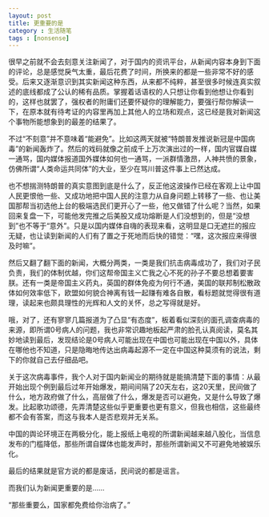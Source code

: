 ```yaml
---
layout: post
title: 更重要的是
category : 生活随笔
tags : [nonsense]
---
```


很早之前就不会去刻意关注新闻了，对于国内的资讯平台，从新闻内容本身到下面的评论，总是感觉戾气太重，最后花费了时间，所换来的都是一些非常不好的感受。后来又逐渐意识到其实新闻这种东西，从来都不纯粹，甚至很多时候连真实叙述的底线都成了公认的稀有品质。掌握着话语权的人只想让你看到他想让你看到的，这样也就罢了，强权者的附庸们还要怀疑你的理解能力，要强行帮你解读一下，在原本就有待考证的内容里再加上其他人的立场和观点，这已经是我对新闻这个事物所能想象到的最差的结果了。

不过“不刻意”并不意味着“能避免”。比如这两天就被“特朗普发推说新冠是中国病毒”的新闻轰炸了。然后的戏码就像之前成千上万次演出过的一样，国内官媒自媒一通骂，国内媒体报道国外媒体如何也一通骂，一派群情激昂，人神共愤的景象，仿佛所谓“人类命运共同体”的大业，至少在骂川普这件事上已然达成。

也不想揣测特朗普的真实意图到底是什么了，反正他这波操作已经在客观上让中国人民更恨他一些、又成功地把中国人民的注意力从自身问题上转移了一些、也让美国那帮当初选他上台的极端选民们更开心了一些，他又做错了什么呢？当然，如果回来复盘一下，可能他发完推之后美股又成功熔断是人们没想到的，但是“没想到”也不等于“意外”。只是以国内媒体自嗨的表现来看，这明显是口无遮拦的报应无疑，也让读到新闻的人们有了置之于死地而后快的错觉：“嘿，这次报应来得很及时嘛”。

然后又翻了翻下面的新闻，大概分两类，一类是我们抗击病毒成功了，我们对子民负责，我们的体制优越，你们这帮帝国主义亡我之心不死的孙子不要总想着要害朕。还有一类是帝国主义药丸，英国的群体免疫为何行不通，美国的联邦制松散政体如何效率低下，欧盟如何貌合神离有钱一起赚有难各自散，看标题就觉得很有道理，读起来也颇具理性的光辉和人文的关怀，总之写得就是好。

哦，对了，还有寥寥几篇报道为了凸显“有态度”，板着看似深刻的面孔调查病毒的来源，即所谓0号病人的问题，我也非常识趣地板起严肃的脸孔认真阅读，莫名其妙地读到最后，发现结论是0号病人可能出现在中国也可能出现在中国以外，具体在哪他也不知道，只是隐晦地传达出病毒起源不一定在中国这种莫须有的说法，剩下的你就自己去仔细品吧。

关于这次病毒事件，我个人对于国内新闻业的期待就是能搞清楚下面的事情：从最开始出现个例到最后过年开始爆发，期间间隔了20天左右，这20天里，民间做了什么，地方政府做了什么，高层做了什么，爆发是否可以避免，又是什么导致了爆发。比起歌功颂德，先弄清楚这些似乎更重要也更有意义，但我也相信，这些最终都不会有答案，而这与我本人是否悲观并无关系。

中国的舆论环境正在两极分化，能上报纸上电视的所谓新闻越来越八股化，当信息发布的门槛降低，那些所谓自媒体也能发声时，那些所谓新闻又不可避免地被娱乐化。

最后的结果就是官方说的都是废话，民间说的都是谣言。

而我们认为新闻更重要的是……

“那些重要么，国家都免费给你治病了。”

